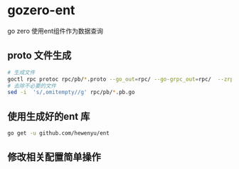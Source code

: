 # gozero-ent
go zero 使用ent组件作为数据查询



## proto 文件生成

```bash
# 生成文件
goctl rpc protoc rpc/pb/*.proto --go_out=rpc/ --go-grpc_out=rpc/  --zrpc_out=rpc/  --style go_zero
# 去除不必要的文件
sed -i  's/,omitempty//g' rpc/pb/*.pb.go
```


## 使用生成好的ent 库

```bash
go get -u github.com/hewenyu/ent
```

## 修改相关配置简单操作